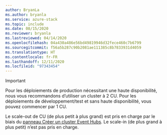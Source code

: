 ```yaml
---
author: BryanLa
ms.author: bryanla
ms.service: azure-stack
ms.topic: include
ms.date: 08/15/2020
ms.reviewer: bryanla
ms.lastreviewed: 04/14/2020
ms.openlocfilehash: 04a430a486e56bd49819946d32fece460c7b6799
ms.sourcegitcommit: f56a5b287c90b2081ae111385c8b7833931d4059
ms.translationtype: HT
ms.contentlocale: fr-FR
ms.lasthandoff: 12/11/2020
ms.locfileid: "97343454"
---
```

> [!IMPORTANT]
> Pour les déploiements de production nécessitant une haute disponibilité, nous vous recommandons d’utiliser un cluster à 2 CU. Pour les déploiements de développement/test et sans haute disponibilité, vous pouvez commencer par 1 CU.
>
> Le scale-out de CU (de plus petit à plus grand) est pris en charge par le biais du [panneau Créer un cluster Event Hubs](/azure-stack/user/event-hubs-quickstart-cluster-portal#create-an-event-hubs-cluster). Le scale-in (de plus grand à plus petit) n’est pas pris en charge. 